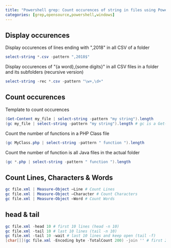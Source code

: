 ```yaml
---
title: "Powershell grep: Count occurences of string in files using PowerShell (grep on Windows)"
categories: [grep,opensource,powershell,windows]
---
```


## Display occurences

Display occurences of lines ending with ",2018" in all CSV of a folder
```powershell
select-string *.csv -pattern ",2018$"
```

Display occurences of "{a word},{some digits}" in all CSV files in a folder and its subfolders (recursive version)
```powershell
select-string -rec *.csv -pattern "\w+,\d+"
```

## Count occurences

Template to count occurences
```powershell
(Get-Content my_file | select-string -pattern "my string").length
(gc my_file | select-string -pattern "my string").length # gc is a Get-Content alias
```

Count the number of functions in a PHP Class file
```powershell
(gc MyClass.php | select-string -pattern " function ").length
```

Count the number of function is all Java files in the actual folder
```powershell
(gc *.php | select-string -pattern " function ").length
```

## Count Lines, Characters & Words
```powershell
gc file.xml | Measure-Object –Line # Count Lines
gc file.xml | Measure-Object –Character # Count Characters
gc file.xml | Measure-Object –Word # Count Words
```

## head & tail
```powershell
gc file.xml -head 10 # first 10 lines (head -n 10)
gc file.xml -tail 10 # last 10 lines (tail -n 10)
gc file.xml -tail 10 -wait # last 10 lines and keep open (tail -f)
[char[]](gc file.xml -Encoding byte -TotalCount 200) -join '' # first 200 char (head -c 200)
```
